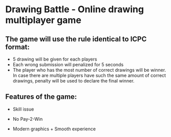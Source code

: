 # Drawing Battle - Online drawing multiplayer game  

## The game will use the rule identical to ICPC format:

- 5 drawing will be given for each players
- Each wrong submission will penalized for 5 seconds
- The player who has the most number of correct drawings will be winner. In case there are multiple players have such the same amount of correct drawings, penalty will be used to declare the final winner. 

## Features of the game:

- Skill issue

- No Pay-2-Win

- Modern graphics + Smooth experience


